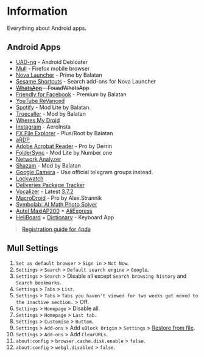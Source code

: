 # Information

Everything about Android apps.

## Android Apps

- [UAD-ng](https://github.com/Universal-Debloater-Alliance/universal-android-debloater-next-generation/releases/latest) - Android Debloater
- [Mull](https://f-droid.org/packages/us.spotco.fennec_dos/) - Firefox mobile browser
- [Nova Launcher](https://4pda.to/forum/index.php?act=findpost&pid=10706661&anchor=Spoil-10706661-8) - Prime by Balatan
- [Sesame Shortcuts](https://4pda.to/forum/index.php?showtopic=921566#entry77882334) - Search add-ons for Nova Launcher
- ~~[WhatsApp](https://4pda.to/forum/index.php?showtopic=186375#Spoil-5125511-12) - FouadWhatsApp~~
- [Friendly for Facebook](https://4pda.to/forum/index.php?showtopic=819152&view=findpost&p=60515623) - Premium by Balatan
- [YouTube ReVanced](https://4pda.to/forum/index.php?act=findpost&pid=115638129&anchor=Spoil-115638129-4)
- [Spotify](https://4pda.to/forum/index.php?act=findpost&pid=8030514&anchor=Spoil-8030514-11) - Mod Lite by Balatan.
- [Truecaller](https://4pda.to/forum/index.php?showtopic=417409#Spoil-18455027-5) - Mod by Balatan
- [Wheres My Droid](https://forum.mobilism.me/search.php?keywords=Wheres+My+Droid&sr=topics&sf=titleonly)
- [Instagram](https://4pda.to/forum/index.php?showtopic=326697#Spoil-12392478-7) - AeroInsta
- [FX File Explorer](https://4pda.to/forum/index.php?showtopic=268117#entry9048468) - Plus/Root by Balatan
- [aRDP](https://4pda.to/forum/index.php?showtopic=658880#entry39545784)
- [Adobe Acrobat Reader](https://4pda.to/forum/index.php?showtopic=171588#Spoil-4535663-3) - Pro by Derrin
- [FolderSync](https://4pda.to/forum/index.php?showtopic=258965#Spoil-8586413-7) - Mod Lite by Number one
- [Network Analyzer](https://4pda.to/forum/index.php?showtopic=969002#Spoil-89769375-3)
- [Shazam](https://4pda.to/forum/index.php?showtopic=128657#Spoil-2955496-4) - Mod by Balatan
- [Google Camera](https://www.celsoazevedo.com/files/android/google-camera/links/) - Use official telegram groups instead.
- [Lockwatch](https://4pda.to/forum/index.php?showtopic=677900#entry41610679)
- [Deliveries Package Tracker](https://4pda.to/forum/index.php?showtopic=805869#entry58797224)
- [Vocalizer](https://4pda.to/forum/index.php?showtopic=987292#apk) - Latest [3.7.2](https://4pda.to/forum/index.php?showtopic=987292&view=findpost&p=110538703)
- [MacroDroid](https://4pda.to/forum/index.php?act=findpost&pid=15401143&anchor=Spoil-15401143-14) - Pro by Alex.Strannik
- [Symbolab: AI Math Photo Solver](https://4pda.to/forum/index.php?showtopic=702296&view=findpost&p=44337245)
- [Autel MaxiAP200](https://4pda.to/forum/index.php?showtopic=961129&st=2400#entry93164749) + [AliExpress](https://www.aliexpress.com/item/32991837323.html)
- [HeliBoard](https://github.com/Helium314/HeliBoard/releases/latest) + [Dictionary](https://codeberg.org/Helium314/aosp-dictionaries) - Keyboard App

> [Registration guide for 4pda](https://www.youtube.com/watch?v=3XOut-lgHRc)

## Mull Settings

1. `Set as default browser` > `Sign in` > `Not Now`.
2. `Settings` > `Search` > `Default search engine` > `Google`.
3. `Settings` > `Search` > Disable all except `Search browsing history` and `Search bookmarks`.
4. `Settings` > `Tabs` > `List`.
5. `Settings` > `Tabs` > `Tabs you haven't viewed for two weeks get moved to the inactive section.` > Off.
6. `Settings` > `Homepage` > Disable all.
7. `Settings` > `Homepage` > `Last tab`.
8. `Settings` > `Customise` > `Buttom`.
9. `Settings` > `Add-ons` > Add `uBlock Origin` > `Settings` > [Restore from file](https://raw.githubusercontent.com/ByKsTv/Everything/main/Windows/uBlock_Origin/Website_Debloater.txt).
10. `Settings` > `Add-ons` > Add `ClearURLs`.
11. `about:config` > `browser.cache.disk.enable` > `false`.
12. `about:config` > `webgl.disabled` > `false`.
